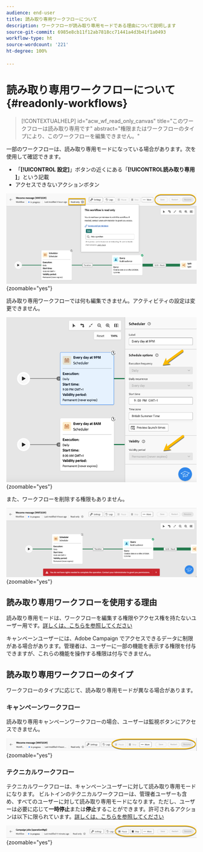 ```yaml
---
audience: end-user
title: 読み取り専用ワークフローについて
description: ワークフローが読み取り専用モードである理由について説明します
source-git-commit: 6985e8cb11f12ab7818cc71441a4d3b41f1a0493
workflow-type: ht
source-wordcount: '221'
ht-degree: 100%

---
```


# 読み取り専用ワークフローについて {#readonly-workflows}

>[!CONTEXTUALHELP]
>id="acw_wf_read_only_canvas"
>title="このワークフローは読み取り専用です"
>abstract="権限またはワークフローのタイプにより、このワークフローを編集できません。"

一部のワークフローは、読み取り専用モードになっている場合があります。次を使用して確認できます。

- 「**[!UICONTROL 設定]**」ボタンの近くにある「**[!UICONTROL **&#x200B;読み取り専用&#x200B;**]**」という記載
- アクセスできないアクションボタン

![](assets/readonly-workflow.png){zoomable="yes"}

読み取り専用ワークフローでは何も編集できません。アクティビティの設定は変更できません。


![](assets/scheduler-readonly.png){zoomable="yes"}


また、ワークフローを削除する権限もありません。

![](assets/readonly-rights.png){zoomable="yes"}

## 読み取り専用ワークフローを使用する理由

読み取り専用モードは、ワークフローを編集する権限やアクセス権を持たないユーザー用です。[詳しくは、こちらを参照してください](../get-started/permissions.md)

キャンペーンユーザーには、Adobe Campaign でアクセスできるデータに制限がある場合があります。管理者は、ユーザーに一部の機能を表示する権限を付与できますが、これらの機能を操作する権限は付与できません。

## 読み取り専用ワークフローのタイプ

ワークフローのタイプに応じて、読み取り専用モードが異なる場合があります。

### キャンペーンワークフロー

読み取り専用キャンペーンワークフローの場合、ユーザーは監視ボタンにアクセスできません。

![](assets/readonly-campaign-workflow.png){zoomable="yes"}

### テクニカルワークフロー

テクニカルワークフローは、キャンペーンユーザーに対して読み取り専用モードになります。
ビルトインのテクニカルワークフローは、管理者ユーザーも含め、すべてのユーザーに対して読み取り専用モードになります。ただし、ユーザーは必要に応じて**一時停止**&#x200B;または&#x200B;**停止**&#x200B;することができます。許可されるアクションは以下に限られています。[詳しくは、こちらを参照してください](https://experienceleague.adobe.com/ja/docs/campaign/automation/workflows/introduction/wf-type/technical-workflows)

![](assets/readonly-technical-workflow.png){zoomable="yes"}